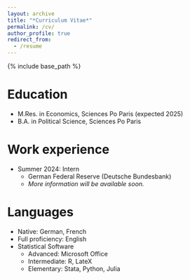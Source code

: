 ```yaml
---
layout: archive
title: "*Curriculum Vitae*"
permalink: /cv/
author_profile: true
redirect_from:
  - /resume
---
```


{% include base_path %}

Education
======
* M.Res. in Economics, Sciences Po Paris (expected 2025)
* B.A. in Political Science, Sciences Po Paris

Work experience
======
* Summer 2024: Intern
  * German Federal Reserve (Deutsche Bundesbank)
  * *More information will be available soon.*
  
Languages
======
* Native: German, French
* Full proficiency: English
* Statistical Software
  * Advanced: Microsoft Office
  * Intermediate: R, LateX
  * Elementary: Stata, Python, Julia

